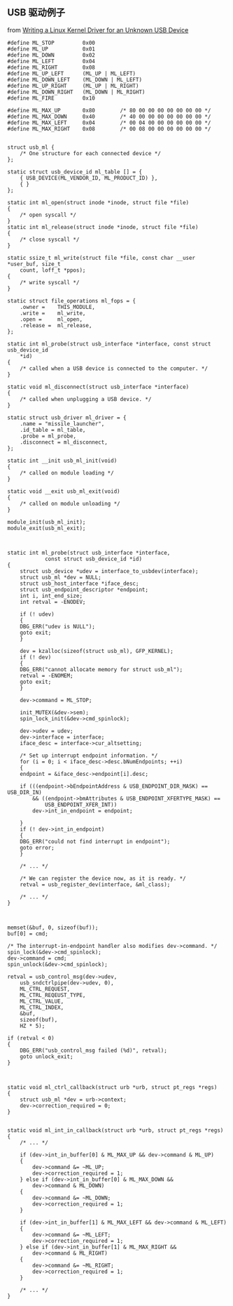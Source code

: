 USB 驱动例子
------

from [Writing a Linux Kernel Driver for an Unknown USB Device](http://matthias.vallentin.net/blog/2007/04/writing-a-linux-kernel-driver-for-an-unknown-usb-device/)




	#define ML_STOP         0x00
	#define ML_UP           0x01
	#define ML_DOWN         0x02
	#define ML_LEFT         0x04
	#define ML_RIGHT        0x08
	#define ML_UP_LEFT      (ML_UP | ML_LEFT)
	#define ML_DOWN_LEFT    (ML_DOWN | ML_LEFT)
	#define ML_UP_RIGHT     (ML_UP | ML_RIGHT)
	#define ML_DOWN_RIGHT   (ML_DOWN | ML_RIGHT)
	#define ML_FIRE         0x10

	#define ML_MAX_UP       0x80        /* 80 00 00 00 00 00 00 00 */
	#define ML_MAX_DOWN     0x40        /* 40 00 00 00 00 00 00 00 */
	#define ML_MAX_LEFT     0x04        /* 00 04 00 00 00 00 00 00 */
	#define ML_MAX_RIGHT    0x08        /* 00 08 00 00 00 00 00 00 */


	struct usb_ml {
	    /* One structure for each connected device */
	};

	static struct usb_device_id ml_table [] = {
	    { USB_DEVICE(ML_VENDOR_ID, ML_PRODUCT_ID) },
	    { }
	};

	static int ml_open(struct inode *inode, struct file *file)
	{
	    /* open syscall */
	}
	static int ml_release(struct inode *inode, struct file *file)
	{
	    /* close syscall */
	}

	static ssize_t ml_write(struct file *file, const char __user *user_buf, size_t
		count, loff_t *ppos);
	{
	    /* write syscall */
	}

	static struct file_operations ml_fops = {
	    .owner =    THIS_MODULE,
	    .write =    ml_write,
	    .open =     ml_open,
	    .release =  ml_release,
	};

	static int ml_probe(struct usb_interface *interface, const struct usb_device_id
		*id)
	{
	    /* called when a USB device is connected to the computer. */
	}

	static void ml_disconnect(struct usb_interface *interface)
	{
	    /* called when unplugging a USB device. */
	}

	static struct usb_driver ml_driver = {
	    .name = "missile_launcher",
	    .id_table = ml_table,
	    .probe = ml_probe,
	    .disconnect = ml_disconnect,
	};

	static int __init usb_ml_init(void)
	{
	    /* called on module loading */
	}

	static void __exit usb_ml_exit(void)
	{
	    /* called on module unloading */
	}

	module_init(usb_ml_init);
	module_exit(usb_ml_exit);



	static int ml_probe(struct usb_interface *interface,
			    const struct usb_device_id *id)
	{
	    struct usb_device *udev = interface_to_usbdev(interface);
	    struct usb_ml *dev = NULL;
	    struct usb_host_interface *iface_desc;
	    struct usb_endpoint_descriptor *endpoint;
	    int i, int_end_size;
	    int retval = -ENODEV;

	    if (! udev)
	    {
		DBG_ERR("udev is NULL");
		goto exit;
	    }

	    dev = kzalloc(sizeof(struct usb_ml), GFP_KERNEL);
	    if (! dev)
	    {
		DBG_ERR("cannot allocate memory for struct usb_ml");
		retval = -ENOMEM;
		goto exit;
	    }

	    dev->command = ML_STOP;

	    init_MUTEX(&dev->sem);
	    spin_lock_init(&dev->cmd_spinlock);

	    dev->udev = udev;
	    dev->interface = interface;
	    iface_desc = interface->cur_altsetting;

	    /* Set up interrupt endpoint information. */
	    for (i = 0; i < iface_desc->desc.bNumEndpoints; ++i)
	    {
		endpoint = &iface_desc->endpoint[i].desc;

		if (((endpoint->bEndpointAddress & USB_ENDPOINT_DIR_MASK) == USB_DIR_IN)
			&& ((endpoint->bmAttributes & USB_ENDPOINT_XFERTYPE_MASK) ==
			    USB_ENDPOINT_XFER_INT))
		    dev->int_in_endpoint = endpoint;

	    }
	    if (! dev->int_in_endpoint)
	    {
		DBG_ERR("could not find interrupt in endpoint");
		goto error;
	    }

	    /* ... */

	    /* We can register the device now, as it is ready. */
	    retval = usb_register_dev(interface, &ml_class);

	    /* ... */
	}



	memset(&buf, 0, sizeof(buf));
	buf[0] = cmd;

	/* The interrupt-in-endpoint handler also modifies dev->command. */
	spin_lock(&dev->cmd_spinlock);
	dev->command = cmd;
	spin_unlock(&dev->cmd_spinlock);

	retval = usb_control_msg(dev->udev,
		usb_sndctrlpipe(dev->udev, 0),
		ML_CTRL_REQUEST,
		ML_CTRL_REQEUST_TYPE,
		ML_CTRL_VALUE,
		ML_CTRL_INDEX,
		&buf,
		sizeof(buf),
		HZ * 5);

	if (retval < 0)
	{
	    DBG_ERR("usb_control_msg failed (%d)", retval);
	    goto unlock_exit;
	}



	static void ml_ctrl_callback(struct urb *urb, struct pt_regs *regs)
	{
	    struct usb_ml *dev = urb->context;
	    dev->correction_required = 0;
	}


	static void ml_int_in_callback(struct urb *urb, struct pt_regs *regs)
	{
		/* ... */

		if (dev->int_in_buffer[0] & ML_MAX_UP && dev->command & ML_UP)
		{
		    dev->command &= ~ML_UP;
		    dev->correction_required = 1;
		} else if (dev->int_in_buffer[0] & ML_MAX_DOWN &&
			dev->command & ML_DOWN)
		{
		    dev->command &= ~ML_DOWN;
		    dev->correction_required = 1;
		}

		if (dev->int_in_buffer[1] & ML_MAX_LEFT && dev->command & ML_LEFT)
		{
		    dev->command &= ~ML_LEFT;
		    dev->correction_required = 1;
		} else if (dev->int_in_buffer[1] & ML_MAX_RIGHT &&
			dev->command & ML_RIGHT)
		{
		    dev->command &= ~ML_RIGHT;
		    dev->correction_required = 1;
		}

		/* ... */
	}




